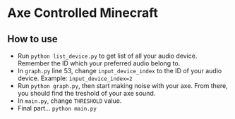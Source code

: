 # Axe Controlled Minecraft

## How to use
- Run `python list_device.py` to get list of all your audio device. Remember the ID which your preferred audio belong to.
- In `graph.py` line 53, change `input_device_index` to the ID of your audio device. Example: `input_device_index=2`
- Run `python graph.py`, then start making noise with your axe. From there, you should find the treshold of your axe sound. 
- In `main.py`, change `THRESHOLD` value.
- Final part... `python main.py` 